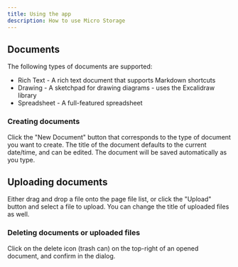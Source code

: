 ```yaml
---
title: Using the app
description: How to use Micro Storage
---
```


## Documents

The following types of documents are supported:

* Rich Text - A rich text document that supports Markdown shortcuts
* Drawing - A sketchpad for drawing diagrams - uses the Excalidraw library
* Spreadsheet - A full-featured spreadsheet

### Creating documents

Click the "New Document" button that corresponds to the type of document you want to create. The title of the document defaults to the current date/time, and can be edited. The document will be saved automatically as you type.

## Uploading documents

Either drag and drop a file onto the page file list, or click the "Upload" button and select a file to upload. You can change the title of uploaded files as well.

### Deleting documents or uploaded files

Click on the delete icon (trash can) on the top-right of an opened document, and confirm in the dialog.
